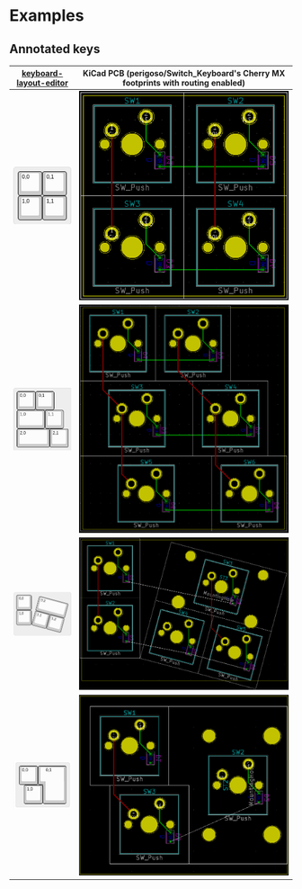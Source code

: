# Examples

## Annotated keys

[keyboard-layout-editor](http://www.keyboard-layout-editor.com) | KiCad PCB (perigoso/Switch_Keyboard's Cherry MX  footprints with routing enabled)
--- | ---
![2x2](./assets/examples/2x2.png) | ![2x2-pcb](./assets/examples/2x2-pcb.png)
![3x2-sizes](./assets/examples/3x2-sizes.png) | ![3x2-pcb](./assets/examples/3x2-sizes-pcb.png)
![2x3-rotations](./assets/examples/2x3-rotations.png) | ![2x3-rotations-pcb](./assets/examples/2x3-rotations-pcb.png)
![iso-enter](./assets/examples/iso-enter.png) | ![iso-enter-pcb](./assets/examples/iso-enter-pcb.png)

